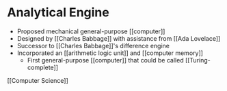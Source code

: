 # Analytical Engine

- Proposed mechanical general-purpose [[computer]]
- Designed by [[Charles Babbage]] with assistance from [[Ada Lovelace]]
- Successor to [[Charles Babbage]]'s difference engine
- Incorporated an [[arithmetic logic unit]] and [[computer memory]]
  - First general-purpose [[computer]] that could be called [[Turing-complete]]

[[Computer Science]]

